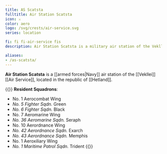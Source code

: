 ```yaml
---
title: AS Scatsta
fulltitle: Air Station Scatsta
icon: ⚔️
color: aero
logo: /svg/crests/air-service.svg
series: location

fi: fi fi-air-service fis
description: Air Station Scatsta is a military air station of the Vekllei Air Service, located in the republic of Hetland.

aliases:
- /as-scatsta/
---
```

**Air Station Scatsta** is a [[armed forces|Navy]] air station of the [[Vekllei]] [[Air Service]], located in the republic of [[Hetland]].

{{<note table>}}
**Resident Squadrons**:

* No. 1 Aerocombat Wing
* *No. 5 Fighter Sqdn.* Green
* *No. 6 Fighter Sqdn.* Black
* No. 7 Aeromarine Wing
* *No. 36 Aeromarine Sqdn.* Seraph
* No. 10 Aerordnance Wing
* *No. 42 Aerordnance Sqdn.* Exarch
* *No. 43 Aerordnance Sqdn.* Memphis
* No. 1 Aeroxiliary Wing
* *No. 1 Maritime Patrol Sqdn.* Trident
{{</note>}}


